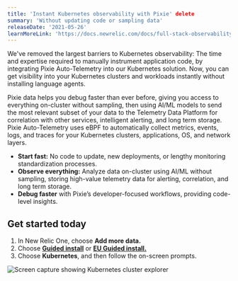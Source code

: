 ```yaml
---
title: 'Instant Kubernetes observability with Pixie' delete
summary: 'Without updating code or sampling data'
releaseDate: '2021-05-26'
learnMoreLink: 'https://docs.newrelic.com/docs/full-stack-observability/get-started-auto-telemetry-pixie'
---
```

We've removed the largest barriers to Kubernetes observability: The time and expertise required to manually instrument application code, by integrating Pixie Auto-Telemetry into our Kubernetes solution. Now, you can get visibility into your Kubernetes clusters and workloads instantly without installing language agents. 

Pixie data helps you debug faster than ever before, giving you access to everything on-cluster without sampling, then using AI/ML models to send the most relevant subset of your data to the Telemetry Data Platform for correlation with other services, intelligent alerting, and long term storage. Pixie Auto-Telemetry uses eBPF to automatically collect metrics, events, logs, and traces for your Kubernetes clusters, applications, OS, and network layers.

* **Start fast:** No code to update, new deployments, or lengthy monitoring standardization processes.
* **Observe everything:** Analyze data on-cluster using AI/ML without sampling, storing high-value telemetry data for alerting, correlation, and long term storage.
* **Debug faster** with Pixie’s developer-focused workflows, providing code-level insights.

## Get started today
1. In New Relic One, choose **Add more data.**
2. Choose [**Guided install**](https://one.newrelic.com/launcher/nr1-core.home?pane=eyJuZXJkbGV0SWQiOiJucjEtY29yZS5ob21lLXNjcmVlbiJ9&cards%5B0%5D=eyJuZXJkbGV0SWQiOiJucjEtaW5zdGFsbC1uZXdyZWxpYy5ucjEtaW5zdGFsbC1uZXdyZWxpYyIsImFjdGlvbkluZGV4IjoxfQ==) or [**EU Guided install.**](https://one.eu.newrelic.com/launcher/nr1-core.home?pane=eyJuZXJkbGV0SWQiOiJucjEtY29yZS5ob21lLXNjcmVlbiJ9&cards%5B0%5D=eyJuZXJkbGV0SWQiOiJucjEtaW5zdGFsbC1uZXdyZWxpYy5ucjEtaW5zdGFsbC1uZXdyZWxpYyIsImFjdGlvbkluZGV4IjoxfQ==)
3. Choose **Kubernetes**, and then follow the on-screen prompts.

![Screen capture showing Kubernetes cluster explorer](./images/kubernetes-cluster-explorer.png "Screen capture showing Kubernetes cluster explorer")
